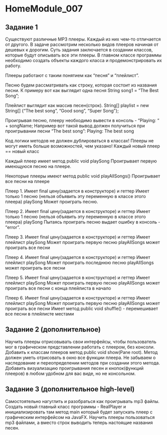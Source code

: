 # HomeModule_007

## Задание 1
Существуют различные MP3 плееры. Каждый из них чем-то отличается от другого. В задаче рассмотрим несколько видов плееров начиная от дешевых к дорогим. Суть задания заключается в создании классов, которые будут описывать все эти плееры. В главном классе программы необходимо создать объекты каждого класса и продемонстрировать их работу.

Плееры работают с таким понятием как “песня” и “плейлист”.

Песню будем рассматривать как строку, которая состоит из названия песни. К примеру вот как выглядит одна песня
String song1 = “The Best Song”;

Плейлист выглядит как массив песен(строк).
String[] playlist = new String[] {“The best song”, “Good song”, “Super Song”};

Проигрывая песню, плееру необходимо вывести в консоль - “Playing: “ + songName;
Например вот такой вывод должен получиться при проигрывании песни “The best song”: Playing: The best song

Код логики методов не должен дублироваться в классах!
Плееры не могут иметь больше возможностей, чем указано!
Каждый новый плеер == новый класс

Каждый плеер имеет метод public void playSong
Проигрывает первую имеющуюся песню на плеере.

Некоторые плееры имеют метод public void playAllSongs()
Проигрывает все песни на плеере

Плеер 1.
Имеет final цену(задается в конструкторе) и геттер
Имеет только 1 песню (нельзя объявить эту переменную в классе этого плеера)
playSong Может проиграть песню.

Плеер 2.
Имеет final цену(задается в конструкторе) и геттер
Имеет только 1 песню (нельзя объявить эту переменную в классе этого плеера)
playSong Пытаясь проиграть песню выдает ошибку в консоль - “error”.

Плеер 3.
Имеет final цену(задается в конструкторе) и геттер
Имеет плейлист
playSong Может проиграть первую песню
playAllSongs может проиграть все песни

Плеер 4.
Имеет final цену(задается в конструкторе) и геттер
Имеет плейлист
playSong Может проиграть последнюю песню
playAllSongs может проиграть все песни

Плеер 5.
Имеет final цену(задается в конструкторе) и геттер
Имеет плейлист
playSong Может проиграть первую песню
playAllSongs может проиграть все песни с конца плейлиста в начало

Плеер 6.
Имеет final цену(задается в конструкторе) и геттер
Имеет плейлист
playSong Может проиграть первую песню
playAllSongs может проиграть все песни
Имеет метод public void shuffle() - перемешивает все песни в плейлисте местами

## Задание 2 (дополнительное)
Научить плееры отрисовывать свои интерфейсы, чтобы пользователь мог в графическом представлении работать с плеером, без консоли.
Добавить к классам плееров метод public void show(Pane root). 
Метод должен уметь отрисовать в окно все функции плеера. Не забываем о наследование и переопределении методов при создании этого метода.
Добавить визуализацию проигрывания песен и кнопок(функций плееров) в любом удобном для вас виде, но не консольном.

## Задание 3 (дополнительное high-level)
Самостоятельно нагуглить и разобраться как проигрывать mp3 файлы.
Создать новый главный класс программы - RealPlayer и инициализировать там метод main который будет запускать плеер с графическим интерфейсом на JavaFX. 
Научить плееры пользоваться mp3 файлами, а вместо строк выводить теперь настоящие названия песен.
